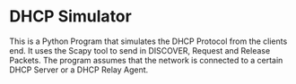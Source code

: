 # DHCP Simulator

This is a Python Program that simulates the DHCP Protocol from the clients end. It uses the Scapy tool to send in DISCOVER, Request and Release Packets. The program assumes that the network is connected to a certain DHCP Server or a DHCP Relay Agent. 